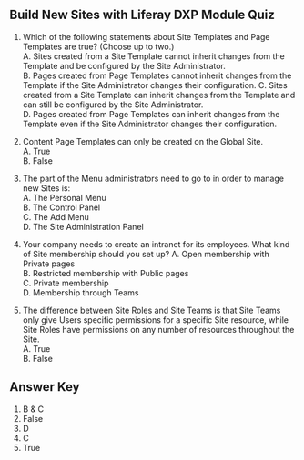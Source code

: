 ## Build New Sites with Liferay DXP Module Quiz

1. Which of the following statements about Site Templates and Page Templates are true? (Choose up to two.)<br>
    A. Sites created from a Site Template cannot inherit changes from the Template and be configured by the Site Administrator.<br />
    B. Pages created from Page Templates cannot inherit changes from the Template if the Site Administrator changes their configuration.
    C. Sites created from a Site Template can inherit changes from the Template and can still be configured by the Site Administrator.<br />
    D. Pages created from Page Templates can inherit changes from the Template even if the Site Administrator changes their configuration.<br />
   
2. Content Page Templates can only be created on the Global Site.<br /> 
    A. True<br />
    B. False

3. The part of the Menu administrators need to go to in order to manage new Sites is:<br />
    A. The Personal Menu<br />
    B. The Control Panel<br />
    C. The Add Menu<br />
    D. The Site Administration Panel<br />

4. Your company needs to create an intranet for its employees. What kind of Site membership should you set up?
    A. Open membership with Private pages<br />
    B. Restricted membership with Public pages<br />
    C. Private membership<br />
    D. Membership through Teams<br />

5. The difference between Site Roles and Site Teams is that Site Teams only give Users specific permissions for a specific Site resource, while Site Roles have permissions on any number of resources throughout the Site.<br /> 
    A. True<br />
    B. False

<div class="page"></div>

## Answer Key 
1. B & C
2. False
3. D
4. C
5. True
